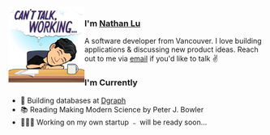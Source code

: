<img align="left" width="150" height="150" alt="Nathan Lu" src="images/avatar.png"/>

### I'm [Nathan Lu](https://nathanlu.ca/)

A software developer from Vancouver. I love building applications & discussing new product ideas. Reach out to me via [email](mailto:nathanluyg@gmail.com) if you'd like to talk ✌️

### I'm Currently

- 📱 Building databases at [Dgraph](https://dgraph.io)
- 📚 Reading Making Modern Science by Peter J. Bowler
- 👷🏽‍♂️ Working on my own startup ﹣ will be ready soon...

